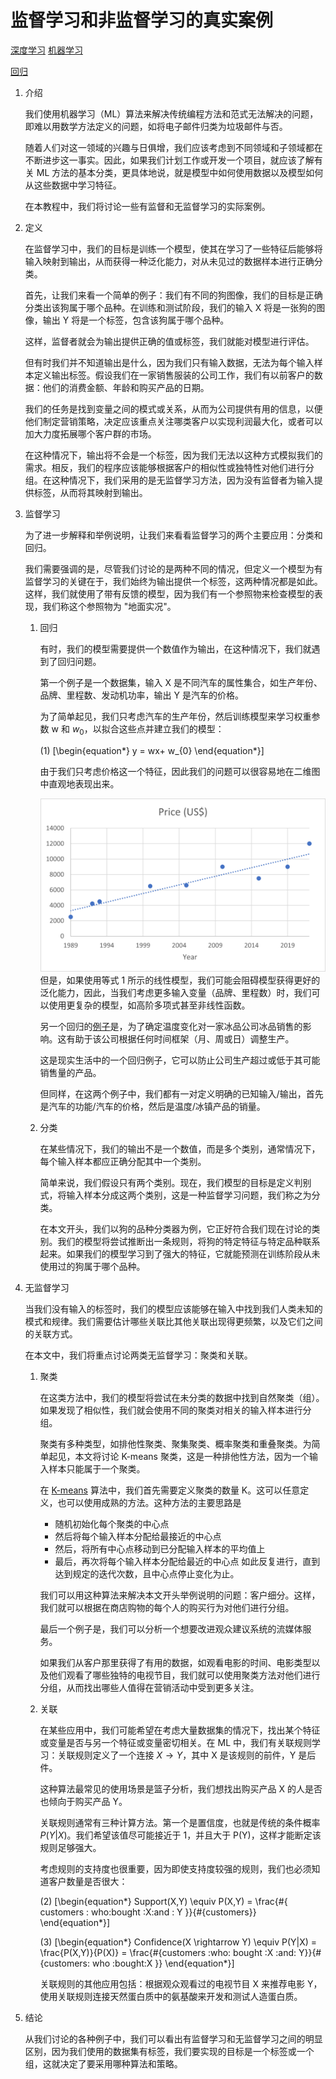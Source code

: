 # 监督学习和非监督学习的真实案例

[深度学习](https://www.baeldung.com/cs/category/ai/deep-learning) [机器学习](https://www.baeldung.com/cs/category/ai/ml)

[回归](https://www.baeldung.com/cs/tag/regression)

1. 介绍

    我们使用机器学习（ML）算法来解决传统编程方法和范式无法解决的问题，即难以用数学方法定义的问题，如将电子邮件归类为垃圾邮件与否。

    随着人们对这一领域的兴趣与日俱增，我们应该考虑到不同领域和子领域都在不断进步这一事实。因此，如果我们计划工作或开发一个项目，就应该了解有关 ML 方法的基本分类，更具体地说，就是模型中如何使用数据以及模型如何从这些数据中学习特征。

    在本教程中，我们将讨论一些有监督和无监督学习的实际案例。

2. 定义

    在监督学习中，我们的目标是训练一个模型，使其在学习了一些特征后能够将输入映射到输出，从而获得一种泛化能力，对从未见过的数据样本进行正确分类。

    首先，让我们来看一个简单的例子：我们有不同的狗图像，我们的目标是正确分类出该狗属于哪个品种。在训练和测试阶段，我们的输入 X 将是一张狗的图像，输出 Y 将是一个标签，包含该狗属于哪个品种。

    这样，监督者就会为输出提供正确的值或标签，我们就能对模型进行评估。

    但有时我们并不知道输出是什么，因为我们只有输入数据，无法为每个输入样本定义输出标签。假设我们在一家销售服装的公司工作，我们有以前客户的数据：他们的消费金额、年龄和购买产品的日期。

    我们的任务是找到变量之间的模式或关系，从而为公司提供有用的信息，以便他们制定营销策略，决定应该重点关注哪类客户以实现利润最大化，或者可以加大力度拓展哪个客户群的市场。

    在这种情况下，输出将不会是一个标签，因为我们无法以这种方式模拟我们的需求。相反，我们的程序应该能够根据客户的相似性或独特性对他们进行分组。在这种情况下，我们采用的是无监督学习方法，因为没有监督者为输入提供标签，从而将其映射到输出。

3. 监督学习

    为了进一步解释和举例说明，让我们来看看监督学习的两个主要应用：分类和回归。

    我们需要强调的是，尽管我们讨论的是两种不同的情况，但定义一个模型为有监督学习的关键在于，我们始终为输出提供一个标签，这两种情况都是如此。这样，我们就使用了带有反馈的模型，因为我们有一个参照物来检查模型的表现，我们称这个参照物为 "地面实况"。

    1. 回归

        有时，我们的模型需要提供一个数值作为输出，在这种情况下，我们就遇到了回归问题。

        第一个例子是一个数据集，输入 X 是不同汽车的属性集合，如生产年份、品牌、里程数、发动机功率，输出 Y 是汽车的价格。

        为了简单起见，我们只考虑汽车的生产年份，然后训练模型来学习权重参数 w 和 $w_{0}$，以拟合这些点并建立我们的模型：

        (1) \[\begin{equation*} y = wx+ w_{0} \end{equation*}\]

        由于我们只考虑价格这一个特征，因此我们的问题可以很容易地在二维图中直观地表现出来。

        ![图 2](pic/Graph-2-1024x622.webp)
        但是，如果使用等式 1 所示的线性模型，我们可能会阻碍模型获得更好的泛化能力，因此，当我们考虑更多输入变量（品牌、里程数）时，我们可以使用更复杂的模型，如高阶多项式甚至非线性函数。

        另一个回归的[例子](https://www.researchgate.net/publication/326121964_The_research_of_regression_model_in_machine_learning_field)是，为了确定温度变化对一家冰品公司冰品销售的影响。这有助于该公司根据任何时间框架（月、周或日）调整生产。

        这是现实生活中的一个回归例子，它可以防止公司生产超过或低于其可能销售量的产品。

        但同样，在这两个例子中，我们都有一对定义明确的已知输入/输出，首先是汽车的功能/汽车的价格，然后是温度/冰镇产品的销量。

    2. 分类

        在某些情况下，我们的输出不是一个数值，而是多个类别，通常情况下，每个输入样本都应正确分配其中一个类别。

        简单来说，我们假设只有两个类别。现在，我们模型的目标是定义判别式，将输入样本分成这两个类别，这是一种监督学习问题，我们称之为分类。

        在本文开头，我们以狗的品种分类器为例，它正好符合我们现在讨论的类别。我们的模型将尝试推断出一条规则，将狗的特定特征与特定品种联系起来。如果我们的模型学习到了强大的特征，它就能预测在训练阶段从未使用过的狗属于哪个品种。

4. 无监督学习

    当我们没有输入的标签时，我们的模型应该能够在输入中找到我们人类未知的模式和规律。我们需要估计哪些关联比其他关联出现得更频繁，以及它们之间的关联方式。

    在本文中，我们将重点讨论两类无监督学习：聚类和关联。

    1. 聚类

        在这类方法中，我们的模型将尝试在未分类的数据中找到自然聚类（组）。如果发现了相似性，我们就会使用不同的聚类对相关的输入样本进行分组。

        聚类有多种类型，如排他性聚类、聚集聚类、概率聚类和重叠聚类。为简单起见，本文将讨论 K-means 聚类，这是一种排他性方法，因为一个输入样本只能属于一个聚类。

        在 [K-means](https://www.baeldung.com/cs/k-means-for-classification) 算法中，我们首先需要定义聚类的数量 K。这可以任意定义，也可以使用成熟的方法。这种方法的主要思路是

        - 随机初始化每个聚类的中心点
        - 然后将每个输入样本分配给最接近的中心点
        - 然后，将所有中心点移动到已分配输入样本的平均值上
        - 最后，再次将每个输入样本分配给最近的中心点
        如此反复进行，直到达到规定的迭代次数，且中心点停止变化为止。

        我们可以用这种算法来解决本文开头举例说明的问题：客户细分。这样，我们就可以根据在商店购物的每个人的购买行为对他们进行分组。

        最后一个例子是，我们可以分析一个想要改进观众建议系统的流媒体服务。

        如果我们从客户那里获得了有用的数据，如观看电影的时间、电影类型以及他们观看了哪些独特的电视节目，我们就可以使用聚类方法对他们进行分组，从而找出哪些人值得在营销活动中受到更多关注。

    2. 关联

        在某些应用中，我们可能希望在考虑大量数据集的情况下，找出某个特征或变量是否与另一个特征或变量密切相关。在 ML 中，我们有关联规则学习：关联规则定义了一个连接 $X \rightarrow Y$，其中 X 是该规则的前件，Y 是后件。

        这种算法最常见的使用场景是篮子分析，我们想找出购买产品 X 的人是否也倾向于购买产品 Y。

        关联规则通常有三种计算方法。第一个是置信度，也就是传统的条件概率 $P(Y|X)$。我们希望该值尽可能接近于 1，并且大于 P(Y)，这样才能断定该规则足够强大。

        考虑规则的支持度也很重要，因为即使支持度较强的规则，我们也必须知道客户数量是否很大：

        (2) \[\begin{equation*} Support(X,Y) \equiv P(X,Y) = \frac{\#\{ customers \: who\:bought \:X\:and \: Y \}}{\#\{customers\}} \end{equation*}\]

        (3) \[\begin{equation*} Confidence(X \rightarrow Y) \equiv P(Y|X) = \frac{P(X,Y)}{P(X)} = \frac{\#\{customers \:who\: bought \:X \:and\: Y\}}{\#\{customers\: who \:bought\:X \}} \end{equation*}\]

        关联规则的其他应用包括：根据观众观看过的电视节目 X 来推荐电影 Y，使用关联规则连接天然蛋白质中的氨基酸来开发和测试人造蛋白质。

5. 结论

    从我们讨论的各种例子中，我们可以看出有监督学习和无监督学习之间的明显区别，因为我们使用的数据集有标签，我们要实现的目标是一个标签或一个组，这就决定了要采用哪种算法和策略。
